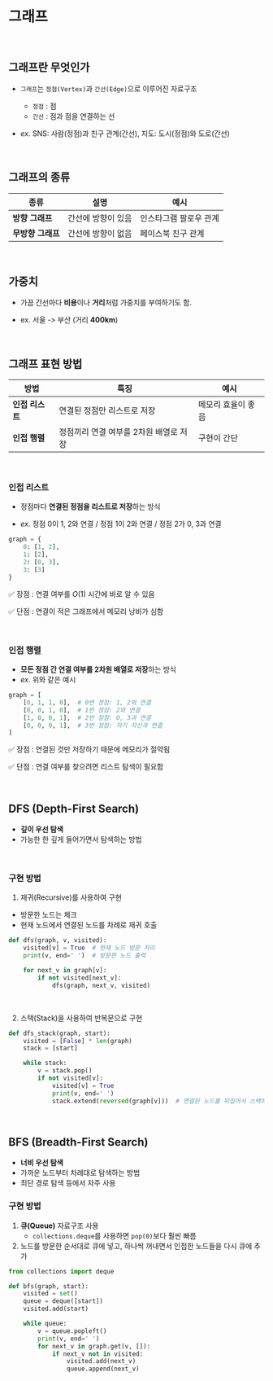 # 그래프

<br>

## 그래프란 무엇인가

- `그래프`는 `정점(Vertex)`과 `간선(Edge)`으로 이루어진 자료구조
    - `정점` : 점
    - `간선` : 점과 점을 연결하는 선

- *ex.* SNS: 사람(정점)과 친구 관계(간선), 지도: 도시(정점)와 도로(간선)

<br>

## 그래프의 종류

| 종류 | 설명 | 예시 |
| --- | --- | --- |
| **방향 그래프** | 간선에 방향이 있음 | 인스타그램 팔로우 관계 |
| **무방향 그래프** | 간선에 방향이 없음 | 페이스북 친구 관계 |

<br>

## 가중치

- 가끔 간선마다 **비용**이나 **거리**처럼 가중치를 부여하기도 함.

- ex. 서울 -> 부산 (거리 **400km**)

<br>

## 그래프 표현 방법

| 방법 | 특징 | 예시 |
| --- | --- | --- |
| **인접 리스트** | 연결된 정점만 리스트로 저장 | 메모리 효율이 좋음 |
| **인접 행렬** | 정점끼리 연결 여부를 2차원 배열로 저장 | 구현이 간단 |

<br>

### 인접 리스트

- 정점마다 **연결된 정점을 리스트로 저장**하는 방식

- *ex.* 정점 0이 1, 2와 연결 / 정점 1이 2와 연결 / 정점 2가 0, 3과 연결


```python
graph = {
    0: [1, 2],
    1: [2],
    2: [0, 3],
    3: [3]
}
```

✅ 장점 : 연결 여부를 $O(1)$ 시간에 바로 알 수 있음

✅ 단점 : 연결이 적은 그래프에서 메모리 낭비가 심함

<br>

### 인접 행렬

- **모든 정점 간 연결 여부를 2차원 배열로 저장**하는 방식
- *ex.* 위와 같은 예시

```python
graph = [
    [0, 1, 1, 0],  # 0번 정점: 1, 2와 연결
    [0, 0, 1, 0],  # 1번 정점: 2와 연결
    [1, 0, 0, 1],  # 2번 정점: 0, 3과 연결
    [0, 0, 0, 1],  # 3번 정점: 자기 자신과 연결
]
```

✅ 장점 : 연결된 것만 저장하기 때문에 메모리가 절약됨

✅ 단점 : 연결 여부를 찾으려면 리스트 탐색이 필요함 

<br>

## DFS (Depth-First Search)

- **깊이 우선 탐색**
- 가능한 한 깊게 들어가면서 탐색하는 방법

<br>

### 구현 방법

1. 재귀(Recursive)를 사용하여 구현
- 방문한 노드는 체크
- 현재 노드에서 연결된 노드를 차례로 재귀 호출

```python
def dfs(graph, v, visited):
    visited[v] = True  # 현재 노드 방문 처리
    print(v, end=' ')  # 방문한 노드 출력

    for next_v in graph[v]:
        if not visited[next_v]:
            dfs(graph, next_v, visited)
```

<br>

2. 스택(Stack)을 사용하여 반복문으로 구현
```python
def dfs_stack(graph, start):
    visited = [False] * len(graph)
    stack = [start]

    while stack:
        v = stack.pop()
        if not visited[v]:
            visited[v] = True
            print(v, end=' ')
            stack.extend(reversed(graph[v]))  # 연결된 노드를 뒤집어서 스택에 추가
```

<br>

## BFS (Breadth-First Search)

- **너비 우선 탐색**
- 가까운 노드부터 차례대로 탐색하는 방법
- 최단 경로 탐색 등에서 자주 사용

### 구현 방법

1. **큐(Queue)** 자료구조 사용
    - `collections.deque`를 사용하면 `pop(0)`보다 훨씬 빠름
2. 노드를 방문한 순서대로 큐에 넣고, 하나씩 꺼내면서 인접한 노드들을 다시 큐에 추가

```python
from collections import deque

def bfs(graph, start):
    visited = set()
    queue = deque([start])
    visited.add(start)

    while queue:
        v = queue.popleft()
        print(v, end=' ')
        for next_v in graph.get(v, []):
            if next_v not in visited:
                visited.add(next_v)
                queue.append(next_v)
```